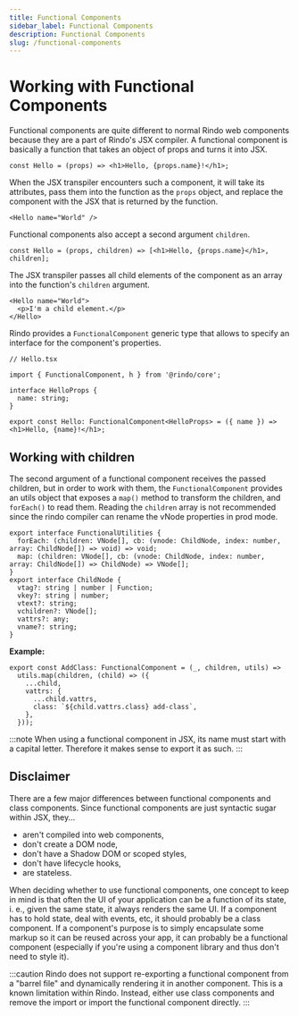 ```yaml
---
title: Functional Components
sidebar_label: Functional Components
description: Functional Components
slug: /functional-components
---
```


# Working with Functional Components

Functional components are quite different to normal Rindo web components because they are a part of Rindo's JSX compiler. A functional component is basically a function that takes an object of props and turns it into JSX.

```tsx
const Hello = (props) => <h1>Hello, {props.name}!</h1>;
```

When the JSX transpiler encounters such a component, it will take its attributes, pass them into the function as the `props` object, and replace the component with the JSX that is returned by the function.

```tsx
<Hello name="World" />
```

Functional components also accept a second argument `children`.

```tsx
const Hello = (props, children) => [<h1>Hello, {props.name}</h1>, children];
```

The JSX transpiler passes all child elements of the component as an array into the function's `children` argument.

```tsx
<Hello name="World">
  <p>I'm a child element.</p>
</Hello>
```

Rindo provides a `FunctionalComponent` generic type that allows to specify an interface for the component's properties.

```tsx
// Hello.tsx

import { FunctionalComponent, h } from '@rindo/core';

interface HelloProps {
  name: string;
}

export const Hello: FunctionalComponent<HelloProps> = ({ name }) => <h1>Hello, {name}!</h1>;
```

## Working with children

The second argument of a functional component receives the passed children, but in order to work with them, the `FunctionalComponent` provides an utils object that exposes a `map()` method to transform the children, and `forEach()` to read them. Reading the `children` array is not recommended since the rindo compiler can rename the vNode properties in prod mode.

```tsx
export interface FunctionalUtilities {
  forEach: (children: VNode[], cb: (vnode: ChildNode, index: number, array: ChildNode[]) => void) => void;
  map: (children: VNode[], cb: (vnode: ChildNode, index: number, array: ChildNode[]) => ChildNode) => VNode[];
}
export interface ChildNode {
  vtag?: string | number | Function;
  vkey?: string | number;
  vtext?: string;
  vchildren?: VNode[];
  vattrs?: any;
  vname?: string;
}
```

**Example:**

```tsx
export const AddClass: FunctionalComponent = (_, children, utils) =>
  utils.map(children, (child) => ({
    ...child,
    vattrs: {
      ...child.vattrs,
      class: `${child.vattrs.class} add-class`,
    },
  }));
```

:::note
When using a functional component in JSX, its name must start with a capital letter. Therefore it makes sense to export it as such.
:::

## Disclaimer

There are a few major differences between functional components and class components. Since functional components are just syntactic sugar within JSX, they...

- aren't compiled into web components,
- don't create a DOM node,
- don't have a Shadow DOM or scoped styles,
- don't have lifecycle hooks,
- are stateless.

When deciding whether to use functional components, one concept to keep in mind is that often the UI of your application can be a function of its state, i. e., given the same state, it always renders the same UI. If a component has to hold state, deal with events, etc, it should probably be a class component. If a component's purpose is to simply encapsulate some markup so it can be reused across your app, it can probably be a functional component (especially if you're using a component library and thus don't need to style it).

:::caution
Rindo does not support re-exporting a functional component from a "barrel file" and dynamically rendering it in another component. This is a known limitation within Rindo. Instead, either use class components and remove the import or import the functional component directly.
:::
